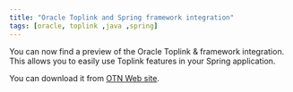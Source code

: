 ```yaml
---
title: "Oracle Toplink and Spring framework integration"
tags: [oracle, toplink ,java ,spring]
---
```

You can now find a preview of the Oracle Toplink &amp; framework integration. This allows you to easily use Toplink features in your Spring application.

You can download it from [OTN Web site](http://www.oracle.com/technology/products/ias/toplink/preview/spring/index.html).
